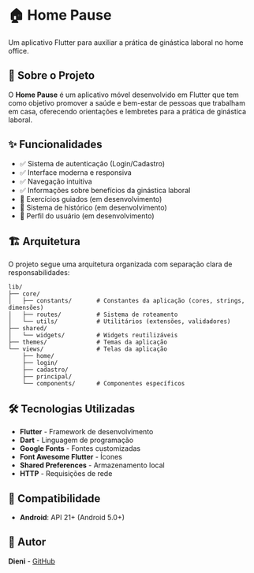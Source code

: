 # 🏠 Home Pause

Um aplicativo Flutter para auxiliar a prática de ginástica laboral no home office.

## 📱 Sobre o Projeto

O **Home Pause** é um aplicativo móvel desenvolvido em Flutter que tem como objetivo promover a saúde e bem-estar de pessoas que trabalham em casa, oferecendo orientações e lembretes para a prática de ginástica laboral.

## ✨ Funcionalidades

- ✅ Sistema de autenticação (Login/Cadastro)
- ✅ Interface moderna e responsiva
- ✅ Navegação intuitiva
- ✅ Informações sobre benefícios da ginástica laboral
- 🚧 Exercícios guiados (em desenvolvimento)
- 🚧 Sistema de histórico (em desenvolvimento)
- 🚧 Perfil do usuário (em desenvolvimento)

## 🏗️ Arquitetura

O projeto segue uma arquitetura organizada com separação clara de responsabilidades:

```
lib/
├── core/
│   ├── constants/       # Constantes da aplicação (cores, strings, dimensões)
│   ├── routes/          # Sistema de roteamento
│   └── utils/           # Utilitários (extensões, validadores)
├── shared/
│   └── widgets/         # Widgets reutilizáveis
├── themes/              # Temas da aplicação
└── views/               # Telas da aplicação
    ├── home/
    ├── login/
    ├── cadastro/
    ├── principal/
    └── components/      # Componentes específicos
```

## 🛠️ Tecnologias Utilizadas

- **Flutter** - Framework de desenvolvimento
- **Dart** - Linguagem de programação
- **Google Fonts** - Fontes customizadas
- **Font Awesome Flutter** - Ícones
- **Shared Preferences** - Armazenamento local
- **HTTP** - Requisições de rede

## 📱 Compatibilidade

- **Android**: API 21+ (Android 5.0+)

## 👤 Autor

**Dieni** - [GitHub](https://github.com/dienikwi)
